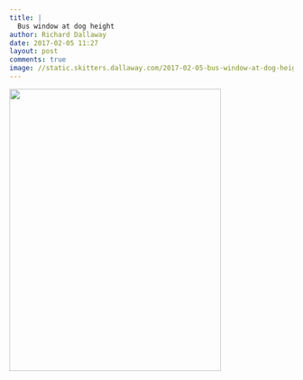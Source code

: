 ```yaml
---
title: |
  Bus window at dog height
author: Richard Dallaway
date: 2017-02-05 11:27
layout: post
comments: true
image: //static.skitters.dallaway.com/2017-02-05-bus-window-at-dog-height-thumb-IMG_1346.JPG
---
```


<div>
        <a href="//static.skitters.dallaway.com/2017-02-05-bus-window-at-dog-height-fullsize-IMG_1346.JPG">
          <img src="//static.skitters.dallaway.com/2017-02-05-bus-window-at-dog-height-thumb-IMG_1346.JPG" width="375" height="500"/>
        </a>
      </div>


  
      